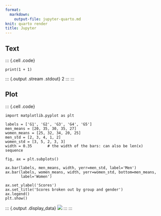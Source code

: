 ```yaml
---
format:
  markdown:
    output-file: jupyter-quarto.md
knit: quarto render
title: Jupyter
---
```


## Text

::: {.cell .code}
``` {.python}
print(1 + 1)
```

::: {.output .stream .stdout}
    2
:::
:::

## Plot

::: {.cell .code}
``` {.python}
import matplotlib.pyplot as plt

labels = ['G1', 'G2', 'G3', 'G4', 'G5']
men_means = [20, 35, 30, 35, 27]
women_means = [25, 32, 34, 20, 25]
men_std = [2, 3, 4, 1, 2]
women_std = [3, 5, 2, 3, 3]
width = 0.35       # the width of the bars: can also be len(x) sequence

fig, ax = plt.subplots()

ax.bar(labels, men_means, width, yerr=men_std, label='Men')
ax.bar(labels, women_means, width, yerr=women_std, bottom=men_means,
       label='Women')

ax.set_ylabel('Scores')
ax.set_title('Scores broken out by group and gender')
ax.legend()
plt.show()
```

::: {.output .display_data}
![](jupyter_files/figure-markdown/cell-3-output-1.png)
:::
:::
